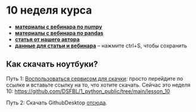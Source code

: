 # 10 неделя курса

- [__материалы с вебинара по numpy__](https://github.com/DSFBL/1_python_public/blob/main/lesson_10/class_07-02_numpy.ipynb) 
- [__материалы с вебинара по pandas__](https://github.com/DSFBL/1_python_public/blob/main/lesson_10/class_07-02_pandas.ipynb) 
- [__статья от нашего автора__](https://github.com/DSFBL/1_python_public/blob/main/lesson_10/10_numpy_pandas.ipynb) 
- [__данные для статьи и вебинара__](https://raw.githubusercontent.com/DSFBL/1_python_public/main/lesson_10/titanic.csv) – нажмите ctrl+S, чтобы сохранить

## Как скачать ноутбуки?

Путь 1: [Воспользоваться сервисом для скачки](https://minhaskamal.github.io/DownGit/#/home): просто перейдите по ссылке и вставьте ссылку на то, что хотите скачать. Сейчас это неделя 10: https://github.com/DSFBL/1_python_public/tree/main/lesson_10

Путь 2: Скачать GithubDesktop [отсюда](https://desktop.github.com/). 
